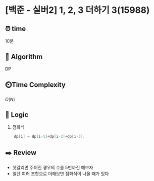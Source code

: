 # [백준 - 실버2] 1, 2, 3 더하기 3(15988)

## ⏰  **time**

10분

## :pushpin: **Algorithm**

DP

## ⏲️**Time Complexity**

$O(N)$

## :round_pushpin: **Logic**
1. 점화식

```java
    dp[i] = dp[i-1]+dp[i-2]+dp[i-3];
```


## :black_nib: **Review**
- 헷갈리면 주어진 경우의 수를 5번까진 해보자
- 일단 여러 조합으로 더해보면 점화식이 나올 때가 있다 